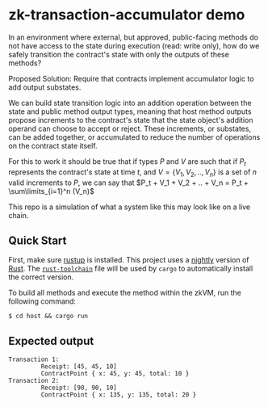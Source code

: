 # zk-transaction-accumulator demo 

In an environment where external, but approved, public-facing methods do not have access to the state during execution (read: write only), how do we safely transition the contract's state with only the outputs of these methods?

Proposed Solution: Require that contracts implement accumulator logic to add output substates.

We can build state transition logic into an addition operation between the state and public method output types, meaning that host method outputs propose increments to the contract's state that the state object's addition operand can choose to accept or reject. These increments, or substates, can be added together, or accumulated to reduce the number of operations on the contract state itself.

For this to work it should be true that if types $P$ and $V$ are such that if $P_t$ represents the contract's state at time $t$, and $V =\{ V_1, V_2, .., V_n\}$ is a set of $n$ valid increments to $P$, we can say that $P_t + V_1 + V_2 + .. + V_n = P_t + \sum\limits_{i=1}^n (V_n)$

This repo is a simulation of what a system like this may look like on a live chain.

## Quick Start

First, make sure [rustup](https://rustup.rs) is installed. This project uses a [nightly](https://doc.rust-lang.org/book/appendix-07-nightly-rust.html) version of [Rust](https://doc.rust-lang.org/book/ch01-01-installation.html). The [`rust-toolchain`](rust-toolchain) file will be used by `cargo` to automatically install the correct version.

To build all methods and execute the method within the zkVM, run the following command:

```
$ cd host && cargo run
```

## Expected output

```
Transaction 1:
         Receipt: [45, 45, 10]
         ContractPoint { x: 45, y: 45, total: 10 }
Transaction 2:
         Receipt: [90, 90, 10]
         ContractPoint { x: 135, y: 135, total: 20 }
```
